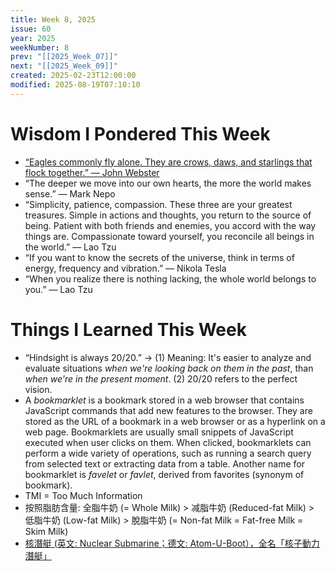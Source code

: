 ```yaml
---
title: Week 8, 2025
issue: 60
year: 2025
weekNumber: 8
prev: "[[2025_Week_07]]"
next: "[[2025_Week_09]]"
created: 2025-02-23T12:00:00
modified: 2025-08-19T07:10:10
---
```


# Wisdom I Pondered This Week

* [“Eagles commonly fly alone. They are crows, daws, and starlings that flock together.” — John Webster](https://www.brainyquote.com/quotes/john_webster_399495)
* “The deeper we move into our own hearts, the more the world makes sense.” — Mark Nepo
* “Simplicity, patience, compassion. These three are your greatest treasures. Simple in actions and thoughts, you return to the source of being. Patient with both friends and enemies, you accord with the way things are. Compassionate toward yourself, you reconcile all beings in the world.” — Lao Tzu
* “If you want to know the secrets of the universe, think in terms of energy, frequency and vibration.” — Nikola Tesla
* “When you realize there is nothing lacking, the whole world belongs to you.” — Lao Tzu

# Things I Learned This Week

* “Hindsight is always 20/20.” → (1) Meaning: It's easier to analyze and evaluate situations _when we're looking back on them in the past_, than _when we're in the present moment_. (2) 20/20 refers to the perfect vision.
* A _bookmarklet_ is a bookmark stored in a web browser that contains JavaScript commands that add new features to the browser. They are stored as the URL of a bookmark in a web browser or as a hyperlink on a web page. Bookmarklets are usually small snippets of JavaScript executed when user clicks on them. When clicked, bookmarklets can perform a wide variety of operations, such as running a search query from selected text or extracting data from a table. Another name for bookmarklet is _favelet_ or _favlet_, derived from favorites (synonym of bookmark).
* TMI = Too Much Information
* 按照脂肪含量: 全脂牛奶 (= Whole Milk) \> 减脂牛奶 (Reduced-fat Milk) \> 低脂牛奶 (Low-fat Milk) \> 脫脂牛奶 (= Non-fat Milk = Fat-free Milk = Skim Milk)
* [核潛艇 (英文: Nuclear Submarine；德文: Atom-U-Boot），全名「核子動力潛艇」](https://www.google.com/search?q=Nuclear%20Submarine)
